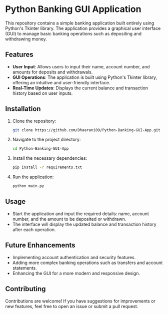 
# Python Banking GUI Application

This repository contains a simple banking application built entirely using Python's Tkinter library. The application provides a graphical user interface (GUI) to manage basic banking operations such as depositing and withdrawing money.

## Features

- **User Input**: Allows users to input their name, account number, and amounts for deposits and withdrawals.
- **GUI Operations**: The application is built using Python's Tkinter library, offering an intuitive and user-friendly interface.
- **Real-Time Updates**: Displays the current balance and transaction history based on user inputs.

## Installation

1. Clone the repository:
   ```bash
   git clone https://github.com/Dhaarani09/Python-Banking-GUI-App.git
   ```
2. Navigate to the project directory:
   ```bash
   cd Python-Banking-GUI-App
   ```
3. Install the necessary dependencies:
   ```bash
   pip install -r requirements.txt
   ```
4. Run the application:
   ```bash
   python main.py
   ```

## Usage

- Start the application and input the required details: name, account number, and the amount to be deposited or withdrawn.
- The interface will display the updated balance and transaction history after each operation.

## Future Enhancements

- Implementing account authentication and security features.
- Adding more complex banking operations such as transfers and account statements.
- Enhancing the GUI for a more modern and responsive design.

## Contributing

Contributions are welcome! If you have suggestions for improvements or new features, feel free to open an issue or submit a pull request.
